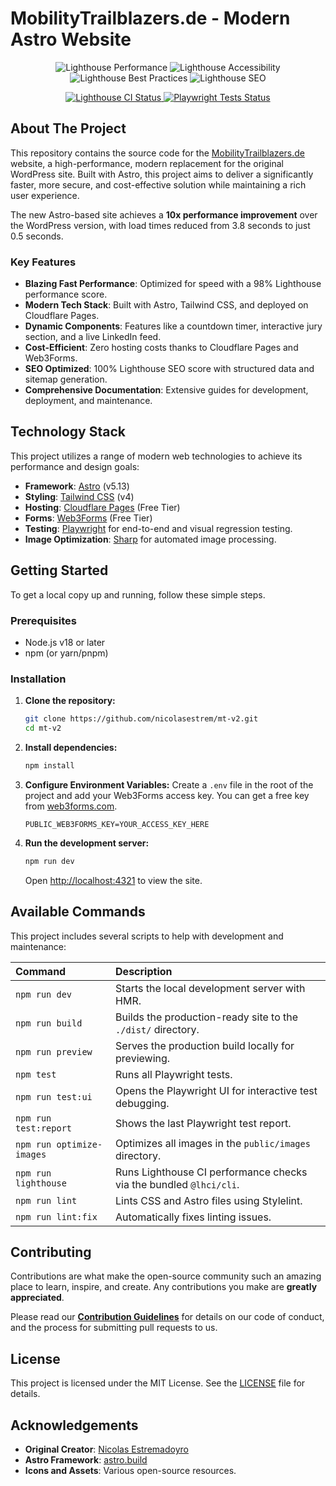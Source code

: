 # MobilityTrailblazers.de - Modern Astro Website

<!-- Lighthouse Badges -->
<p align="center">
  <img src="https://img.shields.io/badge/Performance-98%25-brightgreen?style=for-the-badge&logo=lighthouse" alt="Lighthouse Performance">
  <img src="https://img.shields.io/badge/Accessibility-95%25-brightgreen?style=for-the-badge&logo=lighthouse" alt="Lighthouse Accessibility">
  <img src="https://img.shields.io/badge/Best%20Practices-92%25-brightgreen?style=for-the-badge&logo=lighthouse" alt="Lighthouse Best Practices">
  <img src="https://img.shields.io/badge/SEO-100%25-brightgreen?style=for-the-badge&logo=lighthouse" alt="Lighthouse SEO">
</p>

<!-- GitHub Actions Status -->
<p align="center">
  <a href="https://github.com/nicolasestrem/mt-v2/actions/workflows/lighthouse-ci.yml">
    <img src="https://github.com/nicolasestrem/mt-v2/actions/workflows/lighthouse-ci.yml/badge.svg" alt="Lighthouse CI Status">
  </a>
  <a href="https://github.com/nicolasestrem/mt-v2/actions/workflows/playwright-tests.yml">
    <img src="https://github.com/nicolasestrem/mt-v2/actions/workflows/playwright-tests.yml/badge.svg" alt="Playwright Tests Status">
  </a>
</p>

## About The Project

This repository contains the source code for the [MobilityTrailblazers.de](https://mobilitytrailblazers.de) website, a high-performance, modern replacement for the original WordPress site. Built with Astro, this project aims to deliver a significantly faster, more secure, and cost-effective solution while maintaining a rich user experience.

The new Astro-based site achieves a **10x performance improvement** over the WordPress version, with load times reduced from 3.8 seconds to just 0.5 seconds.

### Key Features

*   **Blazing Fast Performance**: Optimized for speed with a 98% Lighthouse performance score.
*   **Modern Tech Stack**: Built with Astro, Tailwind CSS, and deployed on Cloudflare Pages.
*   **Dynamic Components**: Features like a countdown timer, interactive jury section, and a live LinkedIn feed.
*   **Cost-Efficient**: Zero hosting costs thanks to Cloudflare Pages and Web3Forms.
*   **SEO Optimized**: 100% Lighthouse SEO score with structured data and sitemap generation.
*   **Comprehensive Documentation**: Extensive guides for development, deployment, and maintenance.

## Technology Stack

This project utilizes a range of modern web technologies to achieve its performance and design goals:

*   **Framework**: [Astro](https://astro.build/) (v5.13)
*   **Styling**: [Tailwind CSS](https://tailwindcss.com/) (v4)
*   **Hosting**: [Cloudflare Pages](https://pages.cloudflare.com/) (Free Tier)
*   **Forms**: [Web3Forms](https://web3forms.com/) (Free Tier)
*   **Testing**: [Playwright](https://playwright.dev/) for end-to-end and visual regression testing.
*   **Image Optimization**: [Sharp](https://sharp.pixelplumbing.com/) for automated image processing.

## Getting Started

To get a local copy up and running, follow these simple steps.

### Prerequisites

*   Node.js v18 or later
*   npm (or yarn/pnpm)

### Installation

1.  **Clone the repository:**
    ```sh
    git clone https://github.com/nicolasestrem/mt-v2.git
    cd mt-v2
    ```

2.  **Install dependencies:**
    ```sh
    npm install
    ```

3.  **Configure Environment Variables:**
    Create a `.env` file in the root of the project and add your Web3Forms access key. You can get a free key from [web3forms.com](https://web3forms.com/).
    ```env
    PUBLIC_WEB3FORMS_KEY=YOUR_ACCESS_KEY_HERE
    ```

4.  **Run the development server:**
    ```sh
    npm run dev
    ```
    Open [http://localhost:4321](http://localhost:4321) to view the site.

## Available Commands

This project includes several scripts to help with development and maintenance:

| Command                   | Description                                                              |
| :------------------------ | :----------------------------------------------------------------------- |
| `npm run dev`             | Starts the local development server with HMR.                            |
| `npm run build`           | Builds the production-ready site to the `./dist/` directory.             |
| `npm run preview`         | Serves the production build locally for previewing.                      |
| `npm test`                | Runs all Playwright tests.                                               |
| `npm run test:ui`         | Opens the Playwright UI for interactive test debugging.                  |
| `npm run test:report`     | Shows the last Playwright test report.                                   |
| `npm run optimize-images` | Optimizes all images in the `public/images` directory.                   |
| `npm run lighthouse`      | Runs Lighthouse CI performance checks via the bundled `@lhci/cli`.        |
| `npm run lint`            | Lints CSS and Astro files using Stylelint.                               |
| `npm run lint:fix`        | Automatically fixes linting issues.                                      |

## Contributing

Contributions are what make the open-source community such an amazing place to learn, inspire, and create. Any contributions you make are **greatly appreciated**.

Please read our [**Contribution Guidelines**](AGENTS.md) for details on our code of conduct, and the process for submitting pull requests to us.

## License

This project is licensed under the MIT License. See the [LICENSE](LICENSE) file for details.

## Acknowledgements

*   **Original Creator**: [Nicolas Estremadoyro](https://github.com/nicolasestrem)
*   **Astro Framework**: [astro.build](https://astro.build)
*   **Icons and Assets**: Various open-source resources.